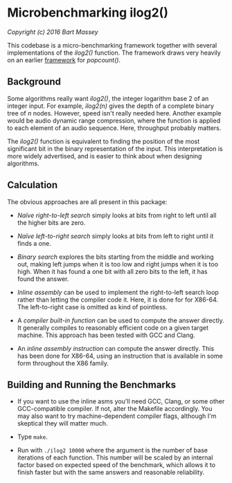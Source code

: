 # Microbenchmarking ilog2()
*Copyright (c) 2016 Bart Massey*

This codebase is a micro-benchmarking framework together
with several implementations of the *ilog2()* function.  The
framework draws very heavily on an earlier
[framework](http://github.com/BartMassey/popcount) for
*popcount()*.

## Background

Some algorithms really want *ilog2()*, the integer logarithm
base 2 of an integer input. For example, *ilog2(n)* gives
the depth of a complete binary tree of *n* nodes. However,
speed isn't really needed here. Another example would be
audio dynamic range compression, where the function is
applied to each element of an audio sequence. Here,
throughput probably matters.

The *ilog2()* function is equivalent to finding the position
of the most significant bit in the binary representation of
the input. This interpretation is more widely advertised,
and is easier to think about when designing algorithms.

## Calculation

The obvious approaches are all present in this package:

* *Naïve right-to-left search* simply looks at bits
  from right to left until all the higher bits are zero.

* *Naïve left-to-right search* simply looks at bits
  from left to right until it finds a one.

* *Binary search* explores the bits starting from the middle
  and working out, making left jumps when it is too low and
  right jumps when it is too high. When it has found a one
  bit with all zero bits to the left, it has found the
  answer.

* *Inline assembly* can be used to implement the
  right-to-left search loop rather than letting the compiler
  code it. Here, it is done for for X86-64. The
  left-to-right case is omitted as kind of pointless.

* A *compiler built-in function* can be used to compute the
  answer directly. It generally compiles to reasonably
  efficient code on a given target machine. This approach
  has been tested with GCC and Clang.

* An *inline assembly instruction* can compute the answer
  directly. This has been done for X86-64, using an
  instruction that is available in some form throughout the
  X86 family.

## Building and Running the Benchmarks

* If you want to use the inline asms you'll need GCC, Clang,
  or some other GCC-compatible compiler. If not, alter the
  Makefile accordingly. You may also want to try
  machine-dependent compiler flags, although I'm skeptical
  they will matter much.

* Type `make`.

* Run with `./ilog2 10000` where the argument is the number
  of base iterations of each function. This number will be
  scaled by an internal factor based on expected speed
  of the benchmark, which allows it to finish faster
  but with the same answers and reasonable reliability.
